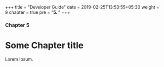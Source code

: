 +++
title = "Developer Guide"
date = 2019-02-25T13:53:55+05:30
weight = 9
chapter = true
pre = "<b>5. </b>"
+++

### Chapter 5

# Some Chapter title

Lorem Ipsum.